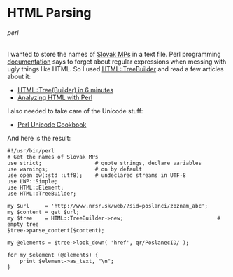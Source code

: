 # HTML Parsing
###### perl

I wanted to store the names of [Slovak MPs](http://www.nrsr.sk/web/?sid=poslanci/zoznam_abc) in a text file. Perl programming [documentation](http://perldoc.perl.org/perlfaq6.html#How-do-I-match-XML%2c-HTML%2c-or-other-nasty%2c-ugly-things-with-a-regex%3f) says to forget about regular expressions when messing with ugly things like HTML. So I used [HTML::TreeBuilder](https://metacpan.org/module/HTML::TreeBuilder) and read a few articles about it:

* [HTML::Tree(Builder) in 6 minutes](http://www.perlmonks.org/?node_id=280461)
* [Analyzing HTML with Perl](http://www.perl.com/pub/2006/01/19/analyzing_html.html)

I also needed to take care of the Unicode stuff:

* [Perl Unicode Cookbook](http://www.perl.com/pub/2012/04/perlunicook-standard-preamble.html)

And here is the result:

<script src="https://gist.github.com/jreisinger/5215787.js"></script>

    #!/usr/bin/perl
    # Get the names of Slovak MPs
    use strict;                 # quote strings, declare variables
    use warnings;               # on by default
    use open qw(:std :utf8);    # undeclared streams in UTF-8
    use LWP::Simple;
    use HTML::Element;
    use HTML::TreeBuilder;

    my $url     = 'http://www.nrsr.sk/web/?sid=poslanci/zoznam_abc';
    my $content = get $url;
    my $tree    = HTML::TreeBuilder->new;                              # empty tree
    $tree->parse_content($content);

    my @elements = $tree->look_down( 'href', qr/PoslanecID/ );

    for my $element (@elements) {
        print $element->as_text, "\n";
    }
